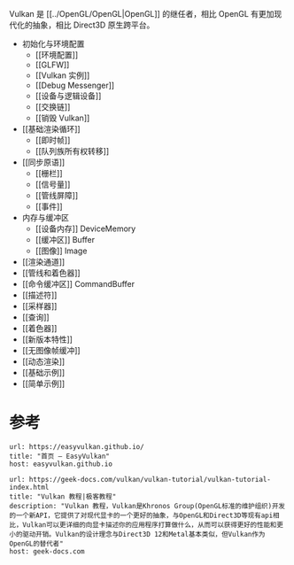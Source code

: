 Vulkan 是 [[../OpenGL/OpenGL|OpenGL]] 的继任者，相比 OpenGL 有更加现代化的抽象，相比 Direct3D 原生跨平台。

- 初始化与环境配置
	- [[环境配置]]
	- [[GLFW]]
	- [[Vulkan 实例]]
	- [[Debug Messenger]]
	- [[设备与逻辑设备]]
	- [[交换链]]
	- [[销毁 Vulkan]]
- [[基础渲染循环]]
	- [[即时帧]]
	- [[队列族所有权转移]]
- [[同步原语]]
	- [[栅栏]]
	- [[信号量]]
	- [[管线屏障]]
	- [[事件]]
- 内存与缓冲区
	- [[设备内存]] DeviceMemory
	- [[缓冲区]] Buffer
	- [[图像]] Image
- [[渲染通道]]
- [[管线和着色器]]
- [[命令缓冲区]] CommandBuffer
- [[描述符]]
- [[采样器]]
- [[查询]]
- [[着色器]]
- [[新版本特性]]
- [[无图像帧缓冲]]
- [[动态渲染]]
- [[基础示例]]
- [[简单示例]]
# 参考

```cardlink
url: https://easyvulkan.github.io/
title: "首页 — EasyVulkan"
host: easyvulkan.github.io
```

```cardlink
url: https://geek-docs.com/vulkan/vulkan-tutorial/vulkan-tutorial-index.html
title: "Vulkan 教程|极客教程"
description: "Vulkan 教程，Vulkan是Khronos Group(OpenGL标准的维护组织)开发的一个新API，它提供了对现代显卡的一个更好的抽象，与OpenGL和Direct3D等现有api相比，Vulkan可以更详细的向显卡描述你的应用程序打算做什么，从而可以获得更好的性能和更小的驱动开销。Vulkan的设计理念与Direct3D 12和Metal基本类似，但Vulkan作为OpenGL的替代者"
host: geek-docs.com
```
